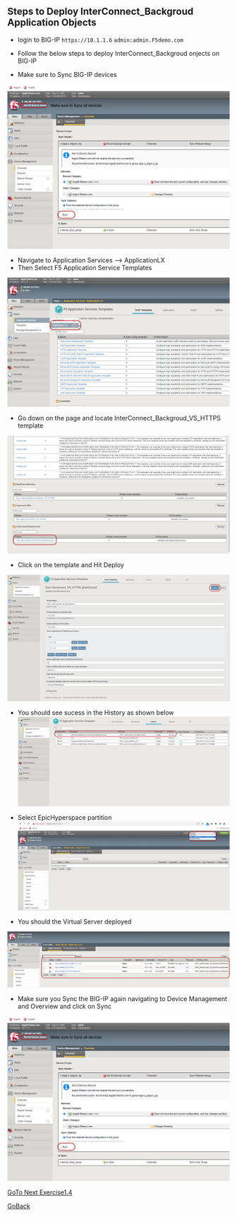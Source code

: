 
## Steps to Deploy InterConnect_Backgroud Application Objects

- login to BIG-IP ```https://10.1.1.6``` ```admin:admin.F5demo.com```
 
- Follow the below steps to deploy InterConnect_Backgroud onjects on BIG-IP

- Make sure to Sync BIG-IP devices

![Do Manual Sync](../docs/sync2.png)

- Navigate to Application Services --> ApplicationLX 
- Then Select F5 Application Service Templates

![Do Manual Sync](../docs/apps.png)

- Go down on the page and locate InterConnect_Backgroud_VS_HTTPS template

![Do Manual Sync](../docs/template2.png)

- Click on the template and Hit Deploy

![Do Manual Sync](../docs/deploy2.png)

- You should see sucess in the History as shown below
![Do Manual Sync](../docs/sucess2.png)

- Select EpicHyperspace partition
![Do Manual Sync](../docs/partition2.png)

- You should the Virtual Server deployed

![Do Manual Sync](../docs/vs2.png)

- Make sure you Sync the BIG-IP again navigating to Device Management
and Overview and click on Sync

![Do Manual Sync](../docs/sync2.png)

[GoTo Next Exercise1.4](../Exercise1.4/README.md)


[GoBack](../README.md)
